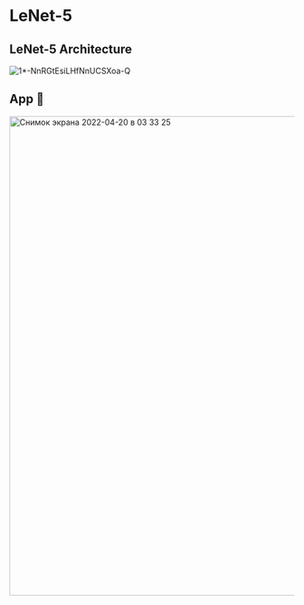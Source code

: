 # LeNet-5

## LeNet-5 Architecture
![1*-NnRGtEsiLHfNnUCSXoa-Q](https://user-images.githubusercontent.com/59762084/164123122-0df7cf03-b951-4593-b9f0-5b090c73b083.png)

## App 🐸
<img width="848" alt="Снимок экрана 2022-04-20 в 03 33 25" src="https://user-images.githubusercontent.com/59762084/164123063-63605f10-015b-4d5d-b55f-0c3f3ce1442e.png">
